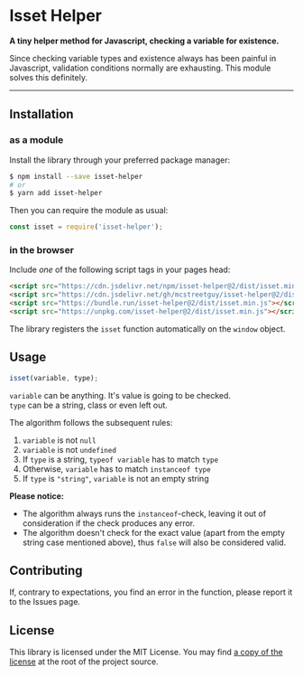 # Isset Helper

**A tiny helper method for Javascript, checking a variable for existence.**

Since checking variable types and existence always has been painful in Javascript, validation conditions normally are exhausting.
This module solves this definitely.

---

## Installation

### as a module

Install the library through your preferred package manager:

``` bash
$ npm install --save isset-helper
# or
$ yarn add isset-helper
```

Then you can require the module as usual:

``` JavaScript
const isset = require('isset-helper');
```

### in the browser

Include _one_ of the following script tags in your pages head:

``` html
<script src="https://cdn.jsdelivr.net/npm/isset-helper@2/dist/isset.min.js"></script>
<script src="https://cdn.jsdelivr.net/gh/mcstreetguy/isset-helper@2/dist/isset.min.js"></script>
<script src="https://bundle.run/isset-helper@2/dist/isset.min.js"></script>
<script src="https://unpkg.com/isset-helper@2/dist/isset.min.js"></script>
```

The library registers the `isset` function automatically on the `window` object.

## Usage

``` JavaScript
isset(variable, type);
```

`variable` can be anything. It's value is going to be checked.  
`type` can be a string, class or even left out.

The algorithm follows the subsequent rules:  
1. `variable` is not `null`
2. `variable` is not `undefined`
3. If `type` is a string, `typeof variable` has to match `type`
4. Otherwise, `variable` has to match `instanceof type`
5. If `type` is `"string"`, `variable` is not an empty string

**Please notice:**  

- The algorithm always runs the `instanceof`-check, leaving it out of consideration if the check produces any error.
- The algorithm doesn't check for the exact value (apart from the empty string case mentioned above), thus `false` will also be considered valid.

## Contributing

If, contrary to expectations, you find an error in the function, please report it to the Issues page.

## License

This library is licensed under the MIT License.
You may find [a copy of the license](/blob/master/LICENSE) at the root of the project source.